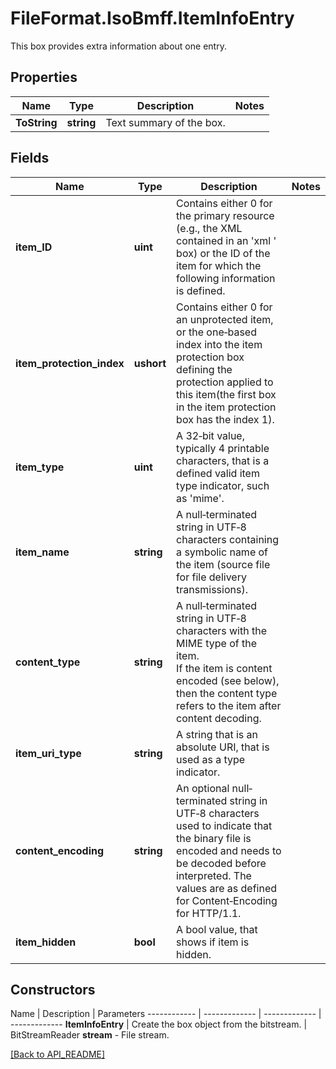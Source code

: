 # FileFormat.IsoBmff.ItemInfoEntry

This box provides extra information about one entry.

## Properties

Name | Type | Description | Notes
------------ | ------------- | ------------- | -------------
**ToString** | **string** | Text summary of the box. | 

## Fields

Name | Type | Description | Notes
------------ | ------------- | ------------- | -------------
**item_ID** | **uint** | Contains either 0 for the primary resource (e.g., the XML contained in an 'xml ' box) or the ID of the item for which the following information is defined. | 
**item_protection_index** | **ushort** | Contains either 0 for an unprotected item, or the one‐based index into the item protection  box defining the protection applied to this item(the first box in the item protection box has the index 1). | 
**item_type** | **uint** | A 32‐bit value, typically 4 printable characters, that is a defined valid item type indicator, such as 'mime'. | 
**item_name** | **string** | A null‐terminated string in UTF‐8 characters containing a symbolic name of the item (source file for file delivery transmissions). | 
**content_type** | **string** | A null‐terminated string in UTF‐8 characters with the MIME type of the item.<br />If the item is content encoded (see below), then the content type refers to the item after content decoding. | 
**item_uri_type** | **string** | A string that is an absolute URI, that is used as a type indicator. | 
**content_encoding** | **string** | An optional null‐terminated string in UTF‐8 characters used to indicate that the binary file is encoded and needs to be decoded before interpreted. The values are as defined for Content‐Encoding for HTTP/1.1. | 
**item_hidden** | **bool** | A bool value, that shows if item is hidden. | 

## Constructors

Name | Description | Parameters
------------ | ------------- | ------------- | -------------
**ItemInfoEntry** | Create the box object from the bitstream. | BitStreamReader <b>stream</b> - File stream.

[[Back to API_README]](API_README.md)